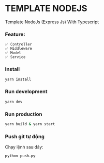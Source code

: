 # TEMPLATE NODEJS 
Template NodeJs (Express Js) With Typescript

### Feature:
    ✅ Controller
    ✅ Middleware
    ✅ Model
    ✅ Service

### Install   
```bash
yarn install
```

### Run development
```bash
yarn dev
```

### Run production
```bash
yarn build & yarn start
```

### Push git tự động
Chạy lệnh sau đây:
```bash
python push.py
```